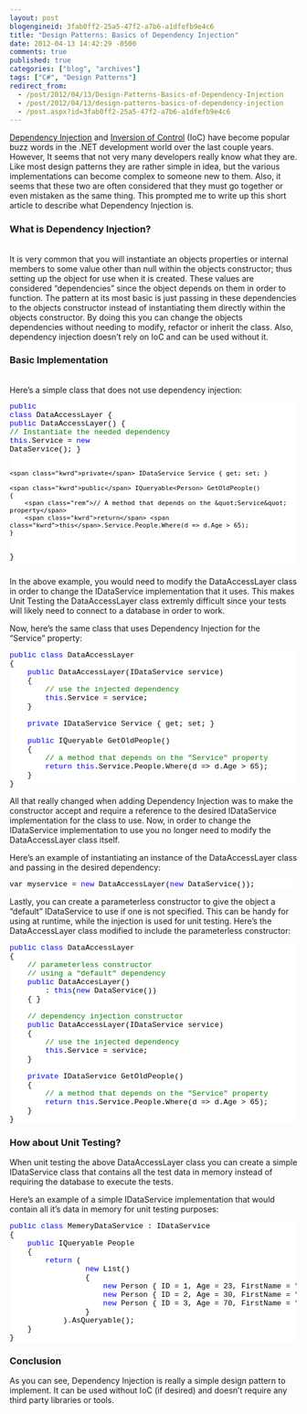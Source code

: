 ```yaml
---
layout: post
blogengineid: 3fab0ff2-25a5-47f2-a7b6-a1dfefb9e4c6
title: "Design Patterns: Basics of Dependency Injection"
date: 2012-04-13 14:42:29 -0500
comments: true
published: true
categories: ["blog", "archives"]
tags: ["C#", "Design Patterns"]
redirect_from: 
  - /post/2012/04/13/Design-Patterns-Basics-of-Dependency-Injection
  - /post/2012/04/13/design-patterns-basics-of-dependency-injection
  - /post.aspx?id=3fab0ff2-25a5-47f2-a7b6-a1dfefb9e4c6
---
```

<!-- more -->

<a href="http://en.wikipedia.org/wiki/Dependency_injection" target="_blank">Dependency Injection</a> and <a href="http://en.wikipedia.org/wiki/Inversion_of_control" target="_blank">Inversion of Control</a> (IoC) have become popular buzz words in the .NET development world over the last couple years. However, It seems that not very many developers really know what they are. Like most design patterns they are rather simple in idea, but the various implementations can become complex to someone new to them. Also, it seems that these two are often considered that they must go together or even mistaken as the same thing. This prompted me to write up this short article to describe what Dependency Injection is.  <h3>What is Dependency Injection?</h3>  
It is very common that you will instantiate an objects properties or internal members to some value other than null within the objects constructor; thus setting up the object for use when it is created. These values are considered “dependencies” since the object depends on them in order to function. The pattern at its most basic is just passing in these dependencies to the objects constructor instead of instantiating them directly within the objects constructor. By doing this you can change the objects dependencies without needing to modify, refactor or inherit the class. Also, dependency injection doesn’t rely on IoC and can be used without it.  <h3>Basic Implementation</h3>  
Here’s a simple class that does not use dependency injection:  <pre class="csharpcode"><span class="kwrd">public</span> <span class="kwrd">class</span> DataAccessLayer
{
    <span class="kwrd">public</span> DataAccessLayer()
    {
        <span class="rem">// Instantiate the needed dependency</span>
        <span class="kwrd">this</span>.Service = <span class="kwrd">new</span> DataService();
    }

    <span class="kwrd">private</span> IDataService Service { get; set; }

    <span class="kwrd">public</span> IQueryable<Person> GetOldPeople()
    {
        <span class="rem">// A method that depends on the &quot;Service&quot; property</span>
        <span class="kwrd">return</span> <span class="kwrd">this</span>.Service.People.Where(d => d.Age > 65);
    }
}</pre>
<style type="text/css">
.csharpcode, .csharpcode pre
{
	font-size: small;
	color: black;
	font-family: consolas, "Courier New", courier, monospace;
	background-color: #ffffff;
	/*white-space: pre;*/
}
.csharpcode pre { margin: 0em; }
.csharpcode .rem { color: #008000; }
.csharpcode .kwrd { color: #0000ff; }
.csharpcode .str { color: #006080; }
.csharpcode .op { color: #0000c0; }
.csharpcode .preproc { color: #cc6633; }
.csharpcode .asp { background-color: #ffff00; }
.csharpcode .html { color: #800000; }
.csharpcode .attr { color: #ff0000; }
.csharpcode .alt 
{
	background-color: #f4f4f4;
	width: 100%;
	margin: 0em;
}
.csharpcode .lnum { color: #606060; }</style>


In the above example, you would need to modify the DataAccessLayer class in order to change the IDataService implementation that it uses. This makes Unit Testing the DataAccessLayer class extremly difficult since your tests will likely need to connect to a database in order to work.


Now, here’s the same class that uses Dependency Injection for the “Service” property:

<pre class="csharpcode"><span class="kwrd">public</span> <span class="kwrd">class</span> DataAccessLayer
{
    <span class="kwrd">public</span> DataAccessLayer(IDataService service)
    {
        <span class="rem">// use the injected dependency</span>
        <span class="kwrd">this</span>.Service = service;
    }

    <span class="kwrd">private</span> IDataService Service { get; set; }

    <span class="kwrd">public</span> IQueryable<Person> GetOldPeople()
    {
        <span class="rem">// a method that depends on the &quot;Service&quot; property</span>
        <span class="kwrd">return</span> <span class="kwrd">this</span>.Service.People.Where(d => d.Age > 65);
    }
}</pre>


All that really changed when adding Dependency Injection was to make the constructor accept and require a reference to the desired IDataService implementation for the class to use. Now, in order to change the IDataService implementation to use you no longer need to modify the DataAccessLayer class itself.


Here’s an example of instantiating an instance of the DataAccessLayer class and passing in the desired dependency:

<pre class="csharpcode">var myservice = <span class="kwrd">new</span> DataAccessLayer(<span class="kwrd">new</span> DataService());</pre>


Lastly, you can create a parameterless constructor to give the object a “default” IDataService to use if one is not specified. This can be handy for using at runtime, while the injection is used for unit testing. Here’s the DataAccessLayer class modified to include the parameterless constructor:

<pre class="csharpcode"><span class="kwrd">public</span> <span class="kwrd">class</span> DataAccessLayer
{
    <span class="rem">// parameterless constructor</span>
    <span class="rem">// using a &quot;default&quot; dependency</span>
    <span class="kwrd">public</span> DataAccesLayer()
        : <span class="kwrd">this</span>(<span class="kwrd">new</span> DataService())
    { }

    <span class="rem">// dependency injection constructor</span>
    <span class="kwrd">public</span> DataAccessLayer(IDataService service)
    {
        <span class="rem">// use the injected dependency</span>
        <span class="kwrd">this</span>.Service = service;
    }

    <span class="kwrd">private</span> IDataService<Person> GetOldPeople()
    {
        <span class="rem">// a method that depends on the &quot;Service&quot; property</span>
        <span class="kwrd">return</span> <span class="kwrd">this</span>.Service.People.Where(d => d.Age > 65);
    }
}</pre>

<h3>How about Unit Testing?</h3>


When unit testing the above DataAccessLayer class you can create a simple IDataService class that contains all the test data in memory instead of requiring the database to execute the tests.


Here’s an example of a simple IDataService implementation that would contain all it’s data in memory for unit testing purposes:

<pre class="csharpcode"><span class="kwrd">public</span> <span class="kwrd">class</span> MemeryDataService : IDataService
{
    <span class="kwrd">public</span> IQueryable<Person> People
    {
        <span class="kwrd">return</span> (
                 <span class="kwrd">new</span> List<Person>()
                 {
                     <span class="kwrd">new</span> Person { ID = 1, Age = 23, FirstName = <span class="str">&quot;Bob&quot;</span>, LastName = <span class="str">&quot;Antonio&quot;</span> },
                     <span class="kwrd">new</span> Person { ID = 2, Age = 30, FirstName = <span class="str">&quot;Sue&quot;</span>, LastName = <span class="str">&quot;Antonio&quot;</span> },
                     <span class="kwrd">new</span> Person { ID = 3, Age = 70, FirstName = <span class="str">&quot;Steve&quot;</span>, LastName = <span class="str">&quot;Sanders&quot;</span> },
                 }
            ).AsQueryable();
    }
}</pre>

<h3>Conclusion</h3>


As you can see, Dependency Injection is really a simple design pattern to implement. It can be used without IoC (if desired) and doesn’t require any third party libraries or tools.
